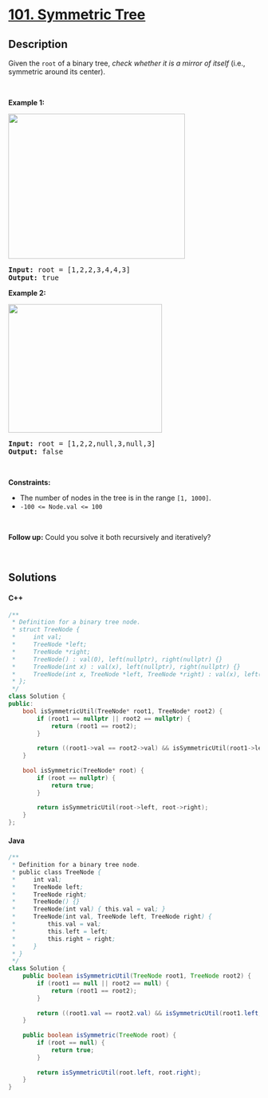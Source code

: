 # [101. Symmetric Tree](https://leetcode.com/problems/symmetric-tree)

## Description

<p>Given the <code>root</code> of a binary tree, <em>check whether it is a mirror of itself</em> (i.e., symmetric around its center).</p>

<p>&nbsp;</p>
<p><strong class="example">Example 1:</strong></p>
<img alt="" src="https://fastly.jsdelivr.net/gh/doocs/leetcode@main/solution/0100-0199/0101.Symmetric%20Tree/images/symtree1.jpg" style="width: 354px; height: 291px;" />
<pre>
<strong>Input:</strong> root = [1,2,2,3,4,4,3]
<strong>Output:</strong> true
</pre>

<p><strong class="example">Example 2:</strong></p>
<img alt="" src="https://fastly.jsdelivr.net/gh/doocs/leetcode@main/solution/0100-0199/0101.Symmetric%20Tree/images/symtree2.jpg" style="width: 308px; height: 258px;" />
<pre>
<strong>Input:</strong> root = [1,2,2,null,3,null,3]
<strong>Output:</strong> false
</pre>

<p>&nbsp;</p>
<p><strong>Constraints:</strong></p>

<ul>
    <li>The number of nodes in the tree is in the range <code>[1, 1000]</code>.</li>
    <li><code>-100 &lt;= Node.val &lt;= 100</code></li>
</ul>

<p>&nbsp;</p>
<strong>Follow up:</strong> Could you solve it both recursively and iteratively?
<p>&nbsp;</p>

## Solutions

<!-- tabs:start -->

#### C++

```cpp
/**
 * Definition for a binary tree node.
 * struct TreeNode {
 *     int val;
 *     TreeNode *left;
 *     TreeNode *right;
 *     TreeNode() : val(0), left(nullptr), right(nullptr) {}
 *     TreeNode(int x) : val(x), left(nullptr), right(nullptr) {}
 *     TreeNode(int x, TreeNode *left, TreeNode *right) : val(x), left(left), right(right) {}
 * };
 */
class Solution {
public:
    bool isSymmetricUtil(TreeNode* root1, TreeNode* root2) {
        if (root1 == nullptr || root2 == nullptr) {
            return (root1 == root2);
        }
        
        return ((root1->val == root2->val) && isSymmetricUtil(root1->left, root2->right) && isSymmetricUtil(root1->right, root2->left));
    }
    
    bool isSymmetric(TreeNode* root) {
        if (root == nullptr) {
            return true;
        }
        
        return isSymmetricUtil(root->left, root->right);
    }
};
```

#### Java

```java
/**
 * Definition for a binary tree node.
 * public class TreeNode {
 *     int val;
 *     TreeNode left;
 *     TreeNode right;
 *     TreeNode() {}
 *     TreeNode(int val) { this.val = val; }
 *     TreeNode(int val, TreeNode left, TreeNode right) {
 *         this.val = val;
 *         this.left = left;
 *         this.right = right;
 *     }
 * }
 */
class Solution {
    public boolean isSymmetricUtil(TreeNode root1, TreeNode root2) {
        if (root1 == null || root2 == null) {
            return (root1 == root2);
        }
        
        return ((root1.val == root2.val) && isSymmetricUtil(root1.left, root2.right) && isSymmetricUtil(root1.right, root2.left));
    }
    
    public boolean isSymmetric(TreeNode root) {
        if (root == null) {
            return true;
        }
        
        return isSymmetricUtil(root.left, root.right);
    }
}
```

<!-- tabs:end -->